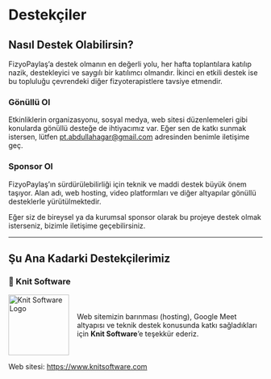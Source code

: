 # Destekçiler

## Nasıl Destek Olabilirsin?

FizyoPaylaş’a destek olmanın en değerli yolu, her hafta toplantılara katılıp nazik, destekleyici ve saygılı bir katılımcı olmandır. İkinci en etkili destek ise bu topluluğu çevrendeki diğer fizyoterapistlere tavsiye etmendir.

### Gönüllü Ol

Etkinliklerin organizasyonu, sosyal medya, web sitesi düzenlemeleri gibi konularda gönüllü desteğe de ihtiyacımız var. Eğer sen de katkı sunmak istersen, lütfen [pt.abdullahagar@gmail.com](mailto:pt.abdullahagar@gmail.com) adresinden benimle iletişime geç.

### Sponsor Ol

FizyoPaylaş’ın sürdürülebilirliği için teknik ve maddi destek büyük önem taşıyor. Alan adı, web hosting, video platformları ve diğer altyapılar gönüllü desteklerle yürütülmektedir.

Eğer siz de bireysel ya da kurumsal sponsor olarak bu projeye destek olmak isterseniz, bizimle iletişime geçebilirsiniz.

---

## Şu Ana Kadarki Destekçilerimiz

### 🧶 Knit Software

<div style="display: flex; align-items: center; gap: 16px;">
  <img src="/fizyo-paylas/docs/knit.jpg" alt="Knit Software Logo" width="120"/>
  <p>
    Web sitemizin barınması (hosting), Google Meet altyapısı ve teknik destek konusunda katkı sağladıkları için <strong>Knit Software</strong>’e teşekkür ederiz.
  </p>
</div>
<p>Web sitesi: <a href="https://www.knitsoftware.com" target="_blank">https://www.knitsoftware.com</a></p>
